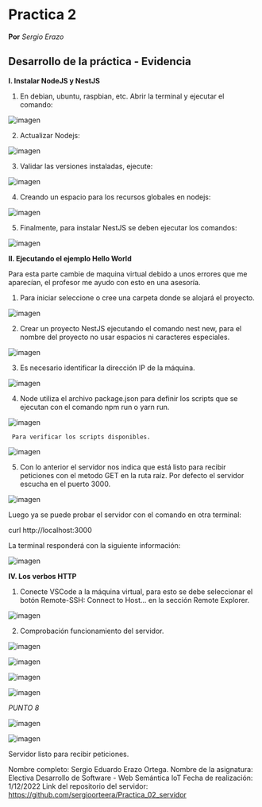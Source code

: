 # Practica 2
**Por** *Sergio Erazo*

## Desarrollo de la práctica - Evidencia
**I. Instalar NodeJS y NestJS**

  1. En debian, ubuntu, raspbian, etc. Abrir la terminal y ejecutar el comando:

![imagen](https://github.com/sergioorteera/Informes_Practicas_IoT/blob/main/Practica_02/Imagenes/1.PNG?raw=true)

  2. Actualizar Nodejs:

![imagen](https://github.com/sergioorteera/Informes_Practicas_IoT/blob/main/Practica_02/Imagenes/2.PNG?raw=true)

  3. Validar las versiones instaladas, ejecute:

![imagen](https://github.com/sergioorteera/Informes_Practicas_IoT/blob/main/Practica_02/Imagenes/3.PNG?raw=true)

  4. Creando un espacio para los recursos globales en nodejs:

![imagen](https://github.com/sergioorteera/Informes_Practicas_IoT/blob/main/Practica_02/Imagenes/4.PNG?raw=true)

  5. Finalmente, para instalar NestJS se deben ejecutar los comandos:

![imagen](https://github.com/sergioorteera/Informes_Practicas_IoT/blob/main/Practica_02/Imagenes/5.PNG?raw=true)

**II. Ejecutando el ejemplo Hello World**

  Para esta parte cambie de maquina virtual debido a unos errores que me aparecían, el profesor me ayudo con esto en una asesoría.
   
  1. Para iniciar seleccione o cree una carpeta donde se alojará el proyecto.
  
![imagen](https://github.com/sergioorteera/Informes_Practicas_IoT/blob/main/Practica_02/Imagenes/6.PNG?raw=true)
  
  2. Crear un proyecto NestJS ejecutando el comando nest new, para el nombre del proyecto no usar espacios ni caracteres especiales.
  
![imagen](https://github.com/sergioorteera/Informes_Practicas_IoT/blob/main/Practica_02/Imagenes/7.PNG?raw=true)
  
  3. Es necesario identificar la dirección IP de la máquina.  
  
![imagen](https://github.com/sergioorteera/Informes_Practicas_IoT/blob/main/Practica_02/Imagenes/8.PNG?raw=true)
  
  4. Node utiliza el archivo package.json para definir los scripts que se ejecutan con el comando npm run o yarn run.
  
![imagen](https://github.com/sergioorteera/Informes_Practicas_IoT/blob/main/Practica_02/Imagenes/9.PNG?raw=true)
  
     Para verificar los scripts disponibles.
![imagen](https://github.com/sergioorteera/Informes_Practicas_IoT/blob/main/Practica_02/Imagenes/10.PNG?raw=true)
     
  5. Con lo anterior el servidor nos indica que está listo para recibir peticiones con el metodo GET en la ruta raíz. Por defecto el servidor escucha en el        puerto 3000.

![imagen](https://github.com/sergioorteera/Informes_Practicas_IoT/blob/main/Practica_02/Imagenes/11.PNG?raw=true)

Luego ya se puede probar el servidor con el comando en otra terminal:

  curl http://localhost:3000
  
La terminal responderá con la siguiente información:

![imagen](https://github.com/sergioorteera/Informes_Practicas_IoT/blob/main/Practica_02/Imagenes/12.PNG?raw=true)

**IV. Los verbos HTTP**
  1. Conecte VSCode a la máquina virtual, para esto se debe seleccionar el botón Remote-SSH: Connect to Host... en la sección Remote Explorer.

![imagen](https://github.com/sergioorteera/Informes_Practicas_IoT/blob/main/Practica_02/Imagenes/14.PNG?raw=true)

  2. Comprobación funcionamiento del servidor.

![imagen](https://github.com/sergioorteera/Informes_Practicas_IoT/blob/main/Practica_02/Imagenes/15.PNG?raw=true)

![imagen](https://github.com/sergioorteera/Informes_Practicas_IoT/blob/main/Practica_02/Imagenes/16.PNG?raw=true)

![imagen](https://github.com/sergioorteera/Informes_Practicas_IoT/blob/main/Practica_02/Imagenes/17.PNG?raw=true)

![imagen](https://github.com/sergioorteera/Informes_Practicas_IoT/blob/main/Practica_02/Imagenes/18.PNG?raw=true)

*PUNTO 8*

![imagen](https://github.com/sergioorteera/Informes_Practicas_IoT/blob/main/Practica_02/Imagenes/19.PNG?raw=true)

![imagen](https://github.com/sergioorteera/Informes_Practicas_IoT/blob/main/Practica_02/Imagenes/20.PNG?raw=true)

Servidor listo para recibir peticiones.

Nombre completo: Sergio Eduardo Erazo Ortega.
Nombre de la asignatura: Electiva Desarrollo de Software - Web Semántica loT
Fecha de realización: 1/12/2022
Link del repositorio del servidor: https://github.com/sergioorteera/Practica_02_servidor

